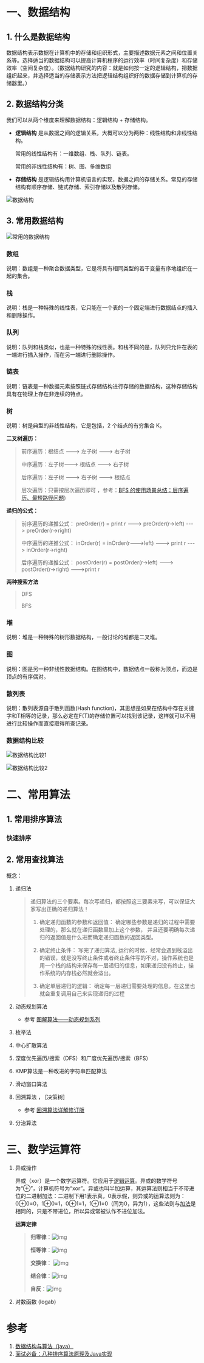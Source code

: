 # 一、数据结构

## 1. 什么是数据结构

数据结构表示数据在计算机中的存储和组织形式，主要描述数据元素之间和位置关系等。选择适当的数据结构可以提高计算机程序的运行效率（时间复杂度）和存储效率（空间复杂度）。（数据结构研究的内容：就是如何按一定的逻辑结构，把数据组织起来，并选择适当的存储表示方法把逻辑结构组织好的数据存储到计算机的存储器里。）





## 2. 数据结构分类

我们可以从两个维度来理解数据结构：逻辑结构 + 存储结构。

* **逻辑结构** 是从数据之间的逻辑关系，大概可以分为两种：线性结构和非线性结构。

  常用的线性结构有：一维数组、栈、队列、链表。

  常用的非线性结构有：树、图、多维数组

* **存储结构** 是逻辑结构用计算机语言的实现，数据之间的存储关系。常见的存储结构有顺序存储、链式存储、索引存储以及散列存储。

![数据结构](https://user-gold-cdn.xitu.io/2018/7/5/1646934ddca34f46?imageView2/0/w/1280/h/960/format/webp/ignore-error/1)





## 3. 常用数据结构

![常用的数据结构](https://user-gold-cdn.xitu.io/2018/7/5/164691919d4d6ddc?imageView2/0/w/1280/h/960/format/webp/ignore-error/1)



### 数组

说明：数组是一种聚合数据类型，它是将具有相同类型的若干变量有序地组织在一起的集合。



### 栈

说明：栈是一种特殊的线性表，它只能在一个表的一个固定端进行数据结点的插入和删除操作。



### 队列

说明：队列和栈类似，也是一种特殊的线性表。和栈不同的是，队列只允许在表的一端进行插入操作，而在另一端进行删除操作。



### 链表

说明：链表是一种数据元素按照链式存储结构进行存储的数据结构，这种存储结构具有在物理上存在非连续的特点。



### 树

说明：树是典型的非线性结构，它是包括，2 个结点的有穷集合 K。

**二叉树遍历：**

> 前序遍历：根结点 ---> 左子树 ---> 右子树 
>
> 中序遍历：左子树---> 根结点 ---> 右子树
>
> 后序遍历：左子树 ---> 右子树 ---> 根结点
>
> 层次遍历：只需按层次遍历即可 ，参考：[BFS 的使用场景总结：层序遍历、最短路径问题](https://leetcode-cn.com/problems/binary-tree-level-order-traversal/solution/bfs-de-shi-yong-chang-jing-zong-jie-ceng-xu-bian-l/))



**递归的公式：**

> 前序遍历的递推公式：
> preOrder(r) = print r ---> preOrder(r->left) ---> preOrder(r->right)
>
> 中序遍历的递推公式：
> inOrder(r) = inOrder(r--->left) ---> print r ---> inOrder(r->right)
>
> 后序遍历的递推公式：
> postOrder(r) = postOrder(r->left) ---> postOrder(r->right) --->print r



**两种搜索方法** 

> DFS 
>
> BFS




### 堆

说明：堆是一种特殊的树形数据结构，一般讨论的堆都是二叉堆。



### 图

说明：图是另一种非线性数据结构。在图结构中，数据结点一般称为顶点，而边是顶点的有序偶对。





### 散列表

说明：散列表源自于散列函数(Hash function)，其思想是如果在结构中存在关键字和T相等的记录，那么必定在F(T)的存储位置可以找到该记录，这样就可以不用进行比较操作而直接取得所查记录。



### 数据结构比较

![数据结构比较1](https://user-gold-cdn.xitu.io/2018/7/5/1646944a33016884?imageView2/0/w/1280/h/960/format/webp/ignore-error/1)



![数据结构比较2](https://user-gold-cdn.xitu.io/2018/7/5/164694fb89dc5080?imageView2/0/w/1280/h/960/format/webp/ignore-error/1)





# 二、常用算法

## 1. 常用排序算法



### 快速排序





## 2. 常用查找算法









概念：

1. 递归法
   
   > 递归算法的三个要素。每次写递归，都按照这三要素来写，可以保证大家写出正确的递归算法！
   >
   > 1. 确定递归函数的参数和返回值：
   >    确定哪些参数是递归的过程中需要处理的，那么就在递归函数里加上这个参数， 并且还要明确每次递归的返回值是什么进而确定递归函数的返回类型。
   >
   > 2. 确定终止条件：
   >    写完了递归算法, 运行的时候，经常会遇到栈溢出的错误，就是没写终止条件或者终止条件写的不对，操作系统也是用一个栈的结构来保存每一层递归的信息，如果递归没有终止，操作系统的内存栈必然就会溢出。
   >
   > 3. 确定单层递归的逻辑：
   >    确定每一层递归需要处理的信息。在这里也就会重复调用自己来实现递归的过程
   >
   > 
   
2. 动态规划算法

   - 参考 [图解算法——动态规划系列](https://www.infoq.cn/article/qigxptpf3ix7opcht1gp)

3. 枚举法

4. 中心扩散算法

5. 深度优先遍历/搜索（DFS）和广度优先遍历/搜索（BFS）

6. KMP算法是一种改进的字符串匹配算法

7. 滑动窗口算法

8. 回溯算法 ， [决策树] 

   - 参考 [回溯算法详解修订版](https://github.com/jiajunhua/labuladong-fucking-algorithm/blob/master/%E7%AE%97%E6%B3%95%E6%80%9D%E7%BB%B4%E7%B3%BB%E5%88%97/%E5%9B%9E%E6%BA%AF%E7%AE%97%E6%B3%95%E8%AF%A6%E8%A7%A3%E4%BF%AE%E8%AE%A2%E7%89%88.md)

9. 分治算法





# 三、数学运算符

1. 异或操作  

   异或（xor）是一个数学运算符。它应用于[逻辑运算](https://baike.baidu.com/item/逻辑运算/7224729)。异或的数学符号为“⊕”，计算机符号为“xor”。异或也叫半加运算，其运算法则相当于不带进位的二进制加法：二进制下用1表示真，0表示假，则异或的运算法则为：0⊕0=0，1⊕0=1，0⊕1=1，1⊕1=0（同为0，异为1），这些法则与[加法](https://baike.baidu.com/item/加法/1018876)是相同的，只是不带进位，所以异或常被认作不进位加法。

   

   **运算定律**

   > **归零律**：![img](https://bkimg.cdn.bcebos.com/formula/d1029e50dfd354231115c6e3ecdd2c46.svg)
   >
   > **恒等律**：![img](https://bkimg.cdn.bcebos.com/formula/6284d95a880cf8bab3955a9b28378f73.svg)
   >
   > **交换律**： ![img](https://bkimg.cdn.bcebos.com/formula/2386da5118c64616dfc1683a879b1bac.svg)
   >
   > **结合律**：![img](https://bkimg.cdn.bcebos.com/formula/1670c5c299efedfe2337de1277483b99.svg)
   >
   > **自反**：![img](https://bkimg.cdn.bcebos.com/formula/e2b09fbe06ff0822bc2c22451fceba57.svg)



2. 对数函数 (logab)



# 参考

1. [数据结构与算法（java）](https://juejin.cn/post/6844903633914445837)
2. [面试必备：八种排序算法原理及Java实现](https://juejin.cn/post/6844903687932887053)